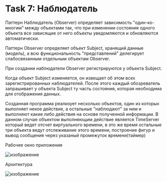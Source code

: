 # Task 7: Наблюдатель

Паттерн Наблюдатель (Observer) определяет зависимость "один-ко-многим" между объектами так, что при изменении состояния одного объекта все зависящие от него объекты уведомляются и обновляются автоматически.

Паттерн Observer определяет объект Subject, хранящий данные (модель), а всю функциональность "представлений" делегирует слабосвязанным отдельным объектам Observer.

При создании наблюдатели Observer регистрируются у объекта Subject.

Когда объект Subject изменяется, он извещает об этом всех зарегистрированных наблюдателей. После этого каждый обозреватель запрашивает у объекта Subject ту часть состояния, которая необходима для отображения данных.

Созданная программа реализует несколько объектов, один из которых выполняет некое действие, а остальные "наблюдают" за ним и выполняют какие либо действия на основе полученной информации. В данном случае объектом выполняющим действие является TimeServer который ведет отсчет виртуального времени, в это же время остальные три объекта ведут отслеживание этого времени, построение фигур и вывод сообщения через указаный промежуток времени(таймер)

Рабочее окно приложения

![изображение](https://user-images.githubusercontent.com/83115120/233280008-15d7eb87-0ccf-4b30-a49b-472535a4e5c7.png)

Архитектура

![изображение](https://user-images.githubusercontent.com/83115120/233280319-fee5267e-0ffa-42ad-b261-7c6bda15901e.png)
